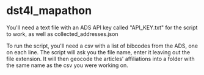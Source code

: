 dst4l_mapathon
==============

You'll need a text file with an ADS API key called "API_KEY.txt" for the script to work, as well as collected_addresses.json

To run the script, you'll need a csv with a list of bibcodes from the ADS, one on each line. The script will ask you the file name, enter it leaving out the file extension. It will then geocode the articles' affiliations into a folder with the same name as the csv you were working on.
